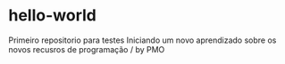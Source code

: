 # hello-world
Primeiro repositorio para testes
Iniciando um novo aprendizado sobre os novos recusros de programação / by PMO
